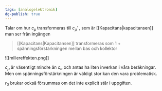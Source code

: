 ```yaml
---
tags: [analogelektronik]
dg-publish: true
---
```

Talar om hur $c_{\mu}$ transformeras till $c_{\mu}'$ , som är [[Kapacitans|kapacitansen]] man ser från ingången

> [[Kapacitans|Kapacitansen]] transformeras som 1 + spänningsförstärkningen mellan bas och kollektor

![[millereffekten.png]]

$c_{\mu}$ är väsentligt mindre än $c_\pi$ och antas ha liten inverkan i våra beräkningar. Men om spänningsförstärkningen är väldigt stor kan den vara problematisk. 

$r_{0}$ brukar också försummas om det inte explicit står i uppgiften.